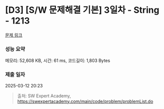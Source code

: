 # [D3] [S/W 문제해결 기본] 3일차 - String - 1213 

[문제 링크](https://swexpertacademy.com/main/code/problem/problemDetail.do?contestProbId=AV14P0c6AAUCFAYi) 

### 성능 요약

메모리: 52,608 KB, 시간: 61 ms, 코드길이: 1,803 Bytes

### 제출 일자

2025-03-12 20:23



> 출처: SW Expert Academy, https://swexpertacademy.com/main/code/problem/problemList.do
